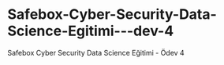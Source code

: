 # Safebox-Cyber-Security-Data-Science-Egitimi---dev-4
Safebox Cyber Security Data Science Eğitimi - Ödev 4
